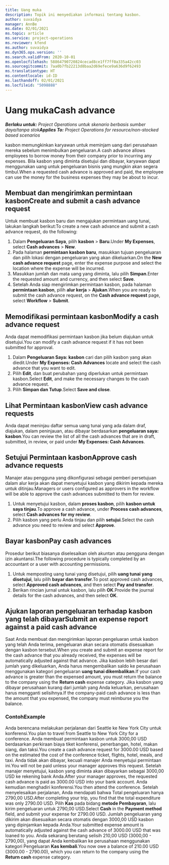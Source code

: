 ```yaml
---
title: Uang muka
description: Topik ini menyediakan informasi tentang kasbon.
author: suvaidya
manager: AnnBe
ms.date: 02/01/2021
ms.topic: article
ms.service: project-operations
ms.reviewer: kfend
ms.author: suvaidya
ms.dyn365.ops.version: ''
ms.search.validFrom: 2020-10-01
ms.openlocfilehash: 58864790720824cecad8ce1ff7ff0a335a42cc03
ms.sourcegitcommit: 7aa0b7fb22213d8baa2d69efece9a636d9f62493
ms.translationtype: HT
ms.contentlocale: id-ID
ms.lasthandoff: 02/01/2021
ms.locfileid: "5098888"
---
```

# <a name="cash-advance"></a><span data-ttu-id="34773-103">Uang muka</span><span class="sxs-lookup"><span data-stu-id="34773-103">Cash advance</span></span>

<span data-ttu-id="34773-104">_**Berlaku untuk:** Project Operations untuk skenario berbasis sumber daya/tanpa stok_</span><span class="sxs-lookup"><span data-stu-id="34773-104">_**Applies To:** Project Operations for resource/non-stocked based scenarios_</span></span>

<span data-ttu-id="34773-105">kasbon memungkinkan karyawan untuk meminjam uang dari perusahaan mereka sebelum menimbulkan pengeluaran.</span><span class="sxs-lookup"><span data-stu-id="34773-105">A cash advance allows employees to borrow money from their company prior to incurring any expenses.</span></span> <span data-ttu-id="34773-106">Bila kasbon yang diminta disetujui dan dibayar, karyawan dapat menggunakan uang untuk pengeluaran bisnis yang mungkin akan segera timbul.</span><span class="sxs-lookup"><span data-stu-id="34773-106">When a requested cash advance is approved and paid, the employee can use the money for the business expenses they may be about to incur.</span></span> 

## <a name="create-and-submit-a-cash-advance-request"></a><span data-ttu-id="34773-107">Membuat dan mengirimkan permintaan kasbon</span><span class="sxs-lookup"><span data-stu-id="34773-107">Create and submit a cash advance request</span></span>
<span data-ttu-id="34773-108">Untuk membuat kasbon baru dan mengajukan permintaan uang tunai, lakukan langkah berikut:</span><span class="sxs-lookup"><span data-stu-id="34773-108">To create a new cash advance and submit a cash advance request, do the following:</span></span> 

1. <span data-ttu-id="34773-109">Dalam **Pengeluaran Saya**, pilih **kasbon** > **Baru**.</span><span class="sxs-lookup"><span data-stu-id="34773-109">Under **My Expenses**, select **Cash advances** > **New**.</span></span> 
2. <span data-ttu-id="34773-110">Pada halaman **permintaan kasbon baru**, masukkan tujuan pengeluaran dan pilih lokasi dengan pengeluaran yang akan dikeluarkan.</span><span class="sxs-lookup"><span data-stu-id="34773-110">On the **New cash advance request** page, enter the expense purpose and select the location where the expense will be incurred.</span></span>
3. <span data-ttu-id="34773-111">Masukkan jumlah dan mata uang yang diminta, lalu pilih **Simpan**.</span><span class="sxs-lookup"><span data-stu-id="34773-111">Enter the requested amount and currency, and then select **Save**.</span></span> 
4. <span data-ttu-id="34773-112">Setelah Anda siap mengirimkan permintaan kasbon, pada halaman **permintaan kasbon**, pilih **alur kerja** > **Ajukan**.</span><span class="sxs-lookup"><span data-stu-id="34773-112">When you are ready to submit the cash advance request, on the **Cash advance request** page, select **Workflow** > **Submit**.</span></span>

## <a name="modify-a-cash-advance-request"></a><span data-ttu-id="34773-113">Memodifikasi permintaan kasbon</span><span class="sxs-lookup"><span data-stu-id="34773-113">Modify a cash advance request</span></span>

<span data-ttu-id="34773-114">Anda dapat memodifikasi permintaan kasbon jika belum diajukan untuk disetujui.</span><span class="sxs-lookup"><span data-stu-id="34773-114">You can modify a cash advance request if it has not been submitted for approval.</span></span>

1. <span data-ttu-id="34773-115">Dalam **Pengeluaran Saya: kasbon** cari dan pilih kasbon yang akan diedit.</span><span class="sxs-lookup"><span data-stu-id="34773-115">Under **My Expenses: Cash Advances** locate and select the cash advance that you want to edit.</span></span>
2. <span data-ttu-id="34773-116">Pilih **Edit**, dan buat perubahan yang diperlukan untuk permintaan kasbon.</span><span class="sxs-lookup"><span data-stu-id="34773-116">Select **Edit**, and make the necessary changes to the cash advance request.</span></span> 
3. <span data-ttu-id="34773-117">Pilih **Simpan dan Tutup**.</span><span class="sxs-lookup"><span data-stu-id="34773-117">Select **Save and close**.</span></span>


## <a name="view-cash-advance-requests"></a><span data-ttu-id="34773-118">Lihat Permintaan kasbon</span><span class="sxs-lookup"><span data-stu-id="34773-118">View cash advance requests</span></span>
<span data-ttu-id="34773-119">Anda dapat meninjau daftar semua uang tunai yang ada dalam draf, diajukan, dalam peninjauan, atau dibayar berdasarkan **pengeluaran saya: kasbon**.</span><span class="sxs-lookup"><span data-stu-id="34773-119">You can review the list of all the cash advances that are in draft, submitted, in review, or paid under **My Expenses: Cash Advances**.</span></span> 

## <a name="approve-cash-advance-requests"></a><span data-ttu-id="34773-120">Setujui Permintaan kasbon</span><span class="sxs-lookup"><span data-stu-id="34773-120">Approve cash advance requests</span></span>

<span data-ttu-id="34773-121">Manajer atau pengguna yang dikonfigurasi sebagai pemberi persetujuan dalam alur kerja akan dapat menyetujui kasbon yang dikirim kepada mereka untuk ditinjau.</span><span class="sxs-lookup"><span data-stu-id="34773-121">Managers or users configured as approvers in the workflow will be able to approve the cash advances submitted to them for review.</span></span> 

1. <span data-ttu-id="34773-122">Untuk menyetujui kasbon, dalam **proses kasbon**, pilih **kasbon untuk saya tinjau**.</span><span class="sxs-lookup"><span data-stu-id="34773-122">To approve a cash advance, under **Process cash advances**, select **Cash advances for my review**.</span></span>
2. <span data-ttu-id="34773-123">Pilih kasbon yang perlu Anda tinjau dan pilih **setujui**.</span><span class="sxs-lookup"><span data-stu-id="34773-123">Select the cash advance you need to review and select **Approve**.</span></span>  

## <a name="pay-cash-advances"></a><span data-ttu-id="34773-124">Bayar kasbon</span><span class="sxs-lookup"><span data-stu-id="34773-124">Pay cash advances</span></span> 
<span data-ttu-id="34773-125">Prosedur berikut biasanya diselesaikan oleh akuntan atau pengguna dengan izin akuntansi.</span><span class="sxs-lookup"><span data-stu-id="34773-125">The following procedure is typically completed by an accountant or a user with accounting permissions.</span></span>

1. <span data-ttu-id="34773-126">Untuk memposting uang tunai yang disetujui, pilih **uang tunai yang disetujui**, lalu pilih **bayar dan transfer**.</span><span class="sxs-lookup"><span data-stu-id="34773-126">To post approved cash advances, select **Approved cash advances**, and then select **Pay and transfer**.</span></span>  
2. <span data-ttu-id="34773-127">Berikan rincian jurnal untuk kasbon, lalu pilih **OK**.</span><span class="sxs-lookup"><span data-stu-id="34773-127">Provide the journal details for the cash advances, and then select **OK**.</span></span> 

## <a name="submit-an-expense-report-against-a-paid-cash-advance"></a><span data-ttu-id="34773-128">Ajukan laporan pengeluaran terhadap kasbon yang telah dibayar</span><span class="sxs-lookup"><span data-stu-id="34773-128">Submit an expense report against a paid cash advance</span></span> 

<span data-ttu-id="34773-129">Saat Anda membuat dan mengirimkan laporan pengeluaran untuk kasbon yang telah Anda terima, pengeluaran akan secara otomatis disesuaikan dengan kasbon tersebut.</span><span class="sxs-lookup"><span data-stu-id="34773-129">When you create and submit an expense report for the cash advance that you already received, the expenses will be automatically adjusted against that advance.</span></span> <span data-ttu-id="34773-130">Jika kasbon lebih besar dari jumlah yang dikeluarkan, Anda harus mengembalikan saldo ke perusahaan menggunakan kategori pengeluaran **uang tunai dikembalikan**.</span><span class="sxs-lookup"><span data-stu-id="34773-130">If your cash advance is greater than the expensed amount, you must return the balance to the company using the **Return cash** expense category.</span></span> <span data-ttu-id="34773-131">Jika kasbon yang dibayar perusahaan kurang dari jumlah yang Anda keluarkan, perusahaan harus mengganti selisihnya.</span><span class="sxs-lookup"><span data-stu-id="34773-131">If the company-paid cash advance is less than the amount that you expensed, the company must reimburse you the balance.</span></span> 

### <a name="example"></a><span data-ttu-id="34773-132">Contoh</span><span class="sxs-lookup"><span data-stu-id="34773-132">Example</span></span>
<span data-ttu-id="34773-133">Anda berencana melakukan perjalanan dari Seattle ke New York City untuk konferensi.</span><span class="sxs-lookup"><span data-stu-id="34773-133">You plan to travel from Seattle to New York City for a conference.</span></span> <span data-ttu-id="34773-134">Anda membuat permintaan kasbon untuk 3000,00 USD berdasarkan perkiraan biaya tiket konferensi, penerbangan, hotel, makan siang, dan taksi.</span><span class="sxs-lookup"><span data-stu-id="34773-134">You create a cash advance request for 3000.00 USD based on the estimated the cost of the conference ticket, flights, hotel, meals, and taxi.</span></span> <span data-ttu-id="34773-135">Anda tidak akan dibayar, kecuali manajer Anda menyetujui permintaan ini.</span><span class="sxs-lookup"><span data-stu-id="34773-135">You will not be paid unless your manager approves this request.</span></span> <span data-ttu-id="34773-136">Setelah manajer menyetujui, kasbon yang diminta akan dibayarkan sebagai 3000,00 USD ke rekening bank Anda.</span><span class="sxs-lookup"><span data-stu-id="34773-136">After your manager approves, the requested cash advance is paid as 3000.00 USD into your bank account.</span></span> <span data-ttu-id="34773-137">Anda kemudian menghadiri konferensi.</span><span class="sxs-lookup"><span data-stu-id="34773-137">You then attend the conference.</span></span> <span data-ttu-id="34773-138">Setelah menyelesaikan perjalanan, Anda mendapati bahwa Total pengeluaran hanya 2790,00 USD.</span><span class="sxs-lookup"><span data-stu-id="34773-138">After completing your trip, you find that the total expenditure was only 2790.00 USD.</span></span> <span data-ttu-id="34773-139">Pilih **Kas** pada bidang **metode Pembayaran**, lalu kirim pengeluaran untuk 2790,00 USD.</span><span class="sxs-lookup"><span data-stu-id="34773-139">Select **Cash** in the **Payment method** field, and submit your expense for 2790.00 USD.</span></span> <span data-ttu-id="34773-140">Jumlah pengeluaran yang dikirim akan disesuaikan secara otomatis dengan 3000,00 USD kasbon yang dipinjamkan kepada Anda.</span><span class="sxs-lookup"><span data-stu-id="34773-140">Your submitted expense amount is automatically adjusted against the cash advance of 3000.00 USD that was loaned to you.</span></span> <span data-ttu-id="34773-141">Anda sekarang berutang selisih 210,00 USD (3000,00 - 2790,00), yang dapat Anda kembalikan ke perusahaan menggunakan kategori Pengeluaran **Kas kembali**.</span><span class="sxs-lookup"><span data-stu-id="34773-141">You now owe a balance of 210.00 USD (3000.00 - 2790.00), which you can return to the company using the **Return cash** expense category.</span></span>

